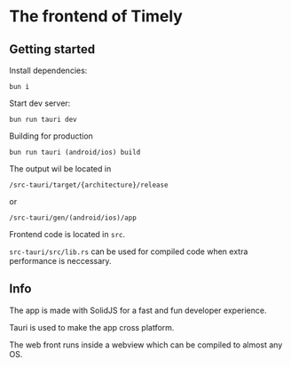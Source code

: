 # The frontend of Timely

## Getting started

Install dependencies:

```
bun i
```

Start dev server:

```
bun run tauri dev
```

Building for production

```
bun run tauri (android/ios) build
```

The output wil be located in

`/src-tauri/target/{architecture}/release`

or

`/src-tauri/gen/(android/ios)/app`

Frontend code is located in `src`.

`src-tauri/src/lib.rs` can be used for compiled code when extra performance is neccessary.

## Info

The app is made with SolidJS for a fast and fun developer experience.

Tauri is used to make the app cross platform.

The web front runs inside a webview which can be compiled to almost any OS.
